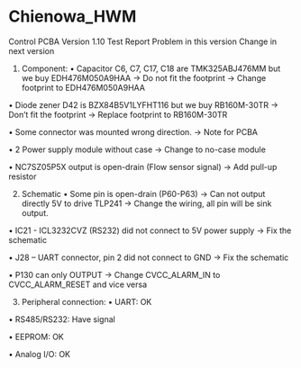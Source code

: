 # Chienowa_HWM
Control PCBA Version 1.10 Test Report
Problem in this version
Change in next version
1.	Component:
•	Capacitor C6, C7, C17, C18 are TMK325ABJ476MM but we buy EDH476M050A9HAA -> Do not fit the footprint -> Change footprint to EDH476M050A9HAA

•	Diode zener D42 is BZX84B5V1LYFHT116 but we buy RB160M-30TR -> Don’t fit the footprint -> Replace footprint to RB160M-30TR

•	Some connector was mounted wrong direction. -> Note for PCBA

•	2 Power supply module without case -> Change to no-case module

•	NC7SZ05P5X output is open-drain (Flow sensor signal) -> Add pull-up resistor

2.	Schematic
•	Some pin is open-drain (P60-P63) -> Can not output directly 5V to drive TLP241 -> Change the wiring, all pin will be sink output.

•	IC21 - ICL3232CVZ (RS232) did not connect to 5V power supply -> Fix the schematic

•	J28 – UART connector, pin 2 did not connect to GND -> Fix the schematic

•	P130 can only OUTPUT -> Change CVCC_ALARM_IN to CVCC_ALARM_RESET and vice versa

3.	Peripheral connection:
•	UART: OK

•	RS485/RS232: Have signal

•	EEPROM: OK

•	Analog I/O: OK

